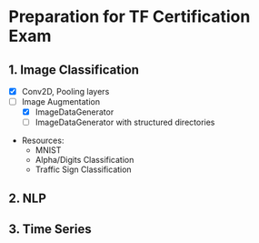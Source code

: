 # Preparation for TF Certification Exam

## 1. Image Classification

- [x] Conv2D, Pooling layers
- [ ] Image Augmentation
  - [x] ImageDataGenerator
  - [ ] ImageDataGenerator with structured directories

- Resources:
  - MNIST
  - Alpha/Digits Classification
  - Traffic Sign Classification

## 2. NLP



## 3. Time Series

